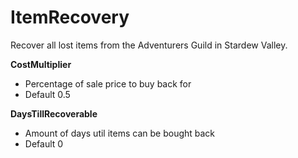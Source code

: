 # ItemRecovery
Recover all lost items from the Adventurers Guild in Stardew Valley.

**CostMultiplier**
- Percentage of sale price to buy back for
- Default 0.5

**DaysTillRecoverable**
- Amount of days util items can be bought back
- Default 0
